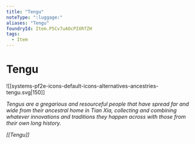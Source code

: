 ```yaml
---
title: "Tengu"
noteType: ":luggage:"
aliases: "Tengu"
foundryId: Item.P5Cv7uAOcPIXRfZH
tags:
  - Item
---
```


# Tengu
![[systems-pf2e-icons-default-icons-alternatives-ancestries-tengu.svg|150]]

_Tengus are a gregarious and resourceful people that have spread far and wide from their ancestral home in Tian Xia, collecting and combining whatever innovations and traditions they happen across with those from their own long history._

_[[Tengu]]_
